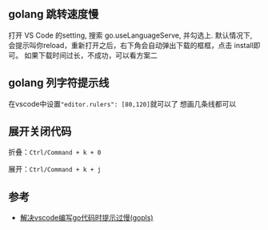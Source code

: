 ## golang 跳转速度慢

打开 VS Code 的setting, 搜索 go.useLanguageServe, 并勾选上.
默认情况下, 会提示叫你reload，重新打开之后，右下角会自动弹出下载的框框，点击 install即可。
如果下载时间过长，不成功，可以看方案二

## golang 列字符提示线
在vscode中设置```"editor.rulers": [80,120]```就可以了 想画几条线都可以

## 展开关闭代码
折叠：`Ctrl/Command + k + 0`

展开：`Ctrl/Command + k + j`



## 参考
- [解决vscode编写go代码时提示过慢(gopls)](https://blog.csdn.net/zhetmdoubeizhanyong/article/details/102534172)
